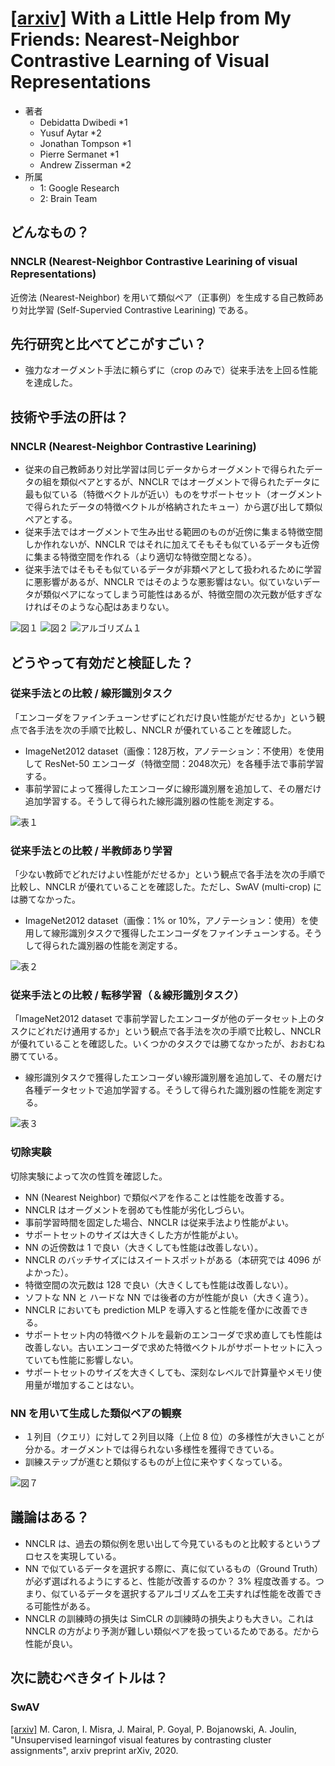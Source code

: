 # [\[arxiv\]](https://arxiv.org/abs/2105.08050v1) With a Little Help from My Friends: Nearest-Neighbor Contrastive Learning of Visual Representations

- 著者
    - Debidatta Dwibedi *1
    - Yusuf Aytar *2
    - Jonathan Tompson *1
    - Pierre Sermanet *1
    - Andrew Zisserman *2
- 所属
    - 1: Google Research
    - 2: Brain Team


## どんなもの？
### NNCLR (Nearest-Neighbor Contrastive Learining of visual Representations)
近傍法 (Nearest-Neighbor) を用いて類似ペア（正事例）を生成する自己教師あり対比学習 (Self-Supervied Contrastive Learining) である。


## 先行研究と比べてどこがすごい？
- 強力なオーグメント手法に頼らずに（crop のみで）従来手法を上回る性能を達成した。


## 技術や手法の肝は？
### NNCLR (Nearest-Neighbor Contrastive Learining)
- 従来の自己教師あり対比学習は同じデータからオーグメントで得られたデータの組を類似ペアとするが、NNCLR ではオーグメントで得られたデータに最も似ている（特徴ベクトルが近い）ものをサポートセット（オーグメントで得られたデータの特徴ベクトルが格納されたキュー）から選び出して類似ペアとする。
- 従来手法ではオーグメントで生み出せる範囲のものが近傍に集まる特徴空間しか作れないが、NNCLR ではそれに加えてそもそも似ているデータも近傍に集まる特徴空間を作れる（より適切な特徴空間となる）。
- 従来手法ではそもそも似ているデータが非類ペアとして扱われるために学習に悪影響があるが、NNCLR ではそのような悪影響はない。似ていないデータが類似ペアになってしまう可能性はあるが、特徴空間の次元数が低すぎなければそのような心配はあまりない。

![図１](figure_1.png)
![図２](figure_2.png)
![アルゴリズム１](algorithm_1.png)


## どうやって有効だと検証した？

### 従来手法との比較 / 線形識別タスク
「エンコーダをファインチューンせずにどれだけ良い性能がだせるか」という観点で各手法を次の手順で比較し、NNCLR が優れていることを確認した。

+ ImageNet2012 dataset（画像：128万枚，アノテーション：不使用）を使用して ResNet-50 エンコーダ（特徴空間：2048次元）を各種手法で事前学習する。
+ 事前学習によって獲得したエンコーダに線形識別層を追加して、その層だけ追加学習する。そうして得られた線形識別器の性能を測定する。


![表１](table_1.png)

### 従来手法との比較 / 半教師あり学習
「少ない教師でどれだけよい性能がだせるか」という観点で各手法を次の手順で比較し、NNCLR が優れていることを確認した。ただし、SwAV (multi-crop) には勝てなかった。

+ ImageNet2012 dataset（画像：1% or 10%，アノテーション：使用）を使用して線形識別タスクで獲得したエンコーダをファインチューンする。そうして得られた識別器の性能を測定する。

![表２](table_2.png)


### 従来手法との比較 / 転移学習（＆線形識別タスク）
「ImageNet2012 dataset で事前学習したエンコーダが他のデータセット上のタスクにどれだけ通用するか」という観点で各手法を次の手順で比較し、NNCLR が優れていることを確認した。いくつかのタスクでは勝てなかったが、おおむね勝てている。

+ 線形識別タスクで獲得したエンコーダい線形識別層を追加して、その層だけ各種データセットで追加学習する。そうして得られた識別器の性能を測定する。

![表３](table_3.png)


### 切除実験
切除実験によって次の性質を確認した。

- NN (Nearest Neighbor) で類似ペアを作ることは性能を改善する。
- NNCLR はオーグメントを弱めても性能が劣化しづらい。
- 事前学習時間を固定した場合、NNCLR は従来手法より性能がよい。
- サポートセットのサイズは大きくした方が性能がよい。
- NN の近傍数は 1 で良い（大きくしても性能は改善しない）。
- NNCLR のバッチサイズにはスイートスポットがある（本研究では 4096 がよかった）。
- 特徴空間の次元数は 128 で良い（大きくしても性能は改善しない）。
- ソフトな NN と ハードな NN では後者の方が性能が良い（大きく違う）。
- NNCLR においても prediction MLP を導入すると性能を僅かに改善できる。
- サポートセット内の特徴ベクトルを最新のエンコーダで求め直しても性能は改善しない。古いエンコーダで求めた特徴ベクトルがサポートセットに入っていても性能に影響しない。
- サポートセットのサイズを大きくしても、深刻なレベルで計算量やメモリ使用量が増加することはない。


### NN を用いて生成した類似ペアの観察
- １列目（クエリ）に対して２列目以降（上位 8 位）の多様性が大きいことが分かる。オーグメントでは得られない多様性を獲得できている。
- 訓練ステップが進むと類似するものが上位に来やすくなっている。

![図７](figure_7.png)


## 議論はある？
- NNCLR は、過去の類似例を思い出して今見ているものと比較するというプロセスを実現している。
- NN で似ているデータを選択する際に、真に似ているもの（Ground Truth）が必ず選ばれるようにすると、性能が改善するのか？ 3% 程度改善する。つまり、似ているデータを選択するアルゴリズムを工夫すれば性能を改善できる可能性がある。
- NNCLR の訓練時の損失は SimCLR の訓練時の損失よりも大きい。これは NNCLR の方がより予測が難しい類似ペアを扱っているためである。だから性能が良い。


## 次に読むべきタイトルは？

### SwAV
[\[arxiv\]](https://arxiv.org/abs/2006.09882) M. Caron, I. Misra, J. Mairal, P. Goyal, P. Bojanowski, A. Joulin, "Unsupervised learningof visual features by contrasting cluster assignments", arxiv preprint arXiv, 2020.
